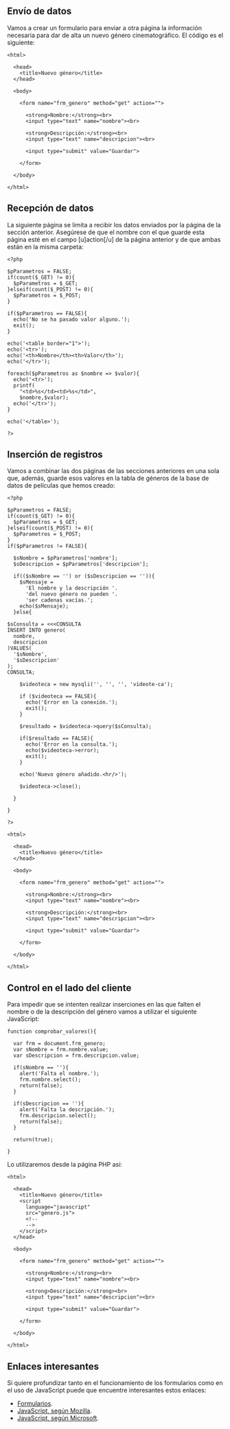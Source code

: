 Envío de datos
--------------

Vamos a crear un formulario para enviar a otra página la información necesaria para dar de alta un nuevo género cinematográfico. El código es el siguiente:

~~~~ {.html4strict}
<html>

  <head>
    <title>Nuevo género</title>
  </head>

  <body>

    <form name="frm_genero" method="get" action="">

      <strong>Nombre:</strong><br>
      <input type="text" name="nombre"><br>

      <strong>Descripción:</strong><br>
      <input type="text" name="descripcion"><br>

      <input type="submit" value="Guardar">

    </form>

  </body>

</html>
~~~~

Recepción de datos
------------------

La siguiente página se limita a recibir los datos enviados por la página de la sección anterior. Asegúrese de que el nombre con el que guarde esta página esté en el campo [u]action[/u] de la página anterior y de que ambas están en la misma carpeta:

~~~~ {.php}
<?php

$pParametros = FALSE;
if(count($_GET) != 0){
  $pParametros = $_GET;
}elseif(count($_POST) != 0){
  $pParametros = $_POST;
}

if($pParametros == FALSE){
  echo('No se ha pasado valor alguno.');
  exit();
}

echo('<table border="1">');
echo('<tr>');
echo('<th>Nombre</th><th>Valor</th>');
echo('</tr>');

foreach($pParametros as $nombre => $valor){
  echo('<tr>');
  printf(
    "<td>%s</td><td>%s</td>",
    $nombre,$valor);
  echo('</tr>');
}

echo('</table>');

?>
~~~~

Inserción de registros
----------------------

Vamos a combinar las dos páginas de las secciones anteriores en una sola que, además, guarde esos valores en la tabla de géneros de la base de datos de películas que hemos creado:

~~~~ {.php}
<?php

$pParametros = FALSE;
if(count($_GET) != 0){
  $pParametros = $_GET;
}elseif(count($_POST) != 0){
  $pParametros = $_POST;
}
if($pParametros != FALSE){

  $sNombre = $pParametros['nombre'];
  $sDescripcion = $pParametros['descripcion'];

  if(($sNombre == '') or ($sDescripcion == '')){
    $sMensaje =
      'El nombre y la descripción '.
      'del nuevo género no pueden '.
      'ser cadenas vacías.';
    echo($sMensaje);
  }else{

$sConsulta = <<<CONSULTA
INSERT INTO genero(
  nombre,
  descripcion
)VALUES(
  '$sNombre',
  '$sDescripcion'
);
CONSULTA;

    $videoteca = new mysqli('', '', '', 'videote-ca');

    if ($videoteca == FALSE){
      echo('Error en la conexión.');
      exit();
    }

    $resultado = $videoteca->query($sConsulta);

    if($resultado == FALSE){
      echo('Error en la consulta.');
      echo($videoteca->error);
      exit();
    }

    echo('Nuevo género añadido.<hr/>');

    $videoteca->close();

  }

}

?>

<html>

  <head>
    <title>Nuevo género</title>
  </head>

  <body>

    <form name="frm_genero" method="get" action="">

      <strong>Nombre:</strong><br>
      <input type="text" name="nombre"><br>

      <strong>Descripción:</strong><br>
      <input type="text" name="descripcion"><br>

      <input type="submit" value="Guardar">

    </form>

  </body>

</html>
~~~~

Control en el lado del cliente
------------------------------

Para impedir que se intenten realizar inserciones en las que falten el nombre o de la descripción del género vamos a utilizar el siguiente JavaScript:

~~~~ {.javascript}
function comprobar_valores(){

  var frm = document.frm_genero;
  var sNombre = frm.nombre.value;
  var sDescripcion = frm.descripcion.value;

  if(sNombre == ''){
    alert('Falta el nombre.');
    frm.nombre.select();
    return(false);
  }

  if(sDescripcion == ''){
    alert('Falta la descripción.');
    frm.descripcion.select();
    return(false);
  }

  return(true);

}
~~~~

Lo utilizaremos desde la página PHP así:

~~~~ {.html4strict}
<html>

  <head>
    <title>Nuevo género</title>
    <script
      language="javascript"
      src="genero.js">
      <!--
      -->
    </script>
  </head>

  <body>

    <form name="frm_genero" method="get" action="">

      <strong>Nombre:</strong><br>
      <input type="text" name="nombre"><br>

      <strong>Descripción:</strong><br>
      <input type="text" name="descripcion"><br>

      <input type="submit" value="Guardar">

    </form>

  </body>

</html>
~~~~

Enlaces interesantes
--------------------

Si quiere profundizar tanto en el funcionamiento de los formularios como en el uso de JavaScript puede que encuentre interesantes estos enlaces:

-   [Formularios](http://www.w3.org/TR/html4/interact/forms.html).
-   [JavaScript, según Mozilla](http://www.mozilla.org/js/).
-   [JavaScript, según Microsoft](http://msdn.microsoft.com/library/default.asp?url=/library/en-us/script56/html/js56jsoriJScript.asp).
